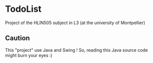 <!--- title: TodoList -->
<!--- en -->
# TodoList
Project of the HLIN505 subject in L3 (at the university of Montpellier)

## Caution
This "project" use Java and Swing !
So, reading this Java source code might burn your eyes :)
<!--- /en -->